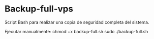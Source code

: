 # Backup-full-vps
Script Bash para realizar una copia de seguridad completa del sistema.

Ejecutar manualmente:
chmod +x backup-full.sh
sudo ./backup-full.sh
